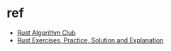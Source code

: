 # ref

- [Rust Algorithm Club](https://rust-algo.club/index.html)
- [Rust Exercises, Practice, Solution and Explanation](https://www.w3resource.com/rust/index.php)
